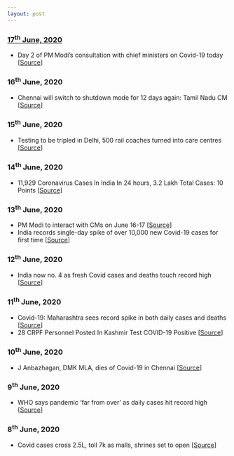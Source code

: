 ```yaml
---
layout: post
---
```

### [17<sup>th</sup> June, 2020](#updates)
- Day 2 of PM Modi’s consultation with chief ministers on Covid-19 today [[Source](https://www.hindustantimes.com/india-news/day-2-of-pm-modi-s-consultation-with-chief-ministers-on-covid-19-today/story-NmTqP5SFceNtuYYnCog4WJ.html)]

### 16<sup>th</sup> June, 2020
- Chennai will switch to shutdown mode for 12 days again: Tamil Nadu CM [[Source](https://economictimes.indiatimes.com/news/politics-and-nation/chennai-will-switch-to-shutdown-mode-for-12-days-again-tamil-nadu-cm/articleshow/76386971.cms)]

### 15<sup>th</sup> June, 2020
- Testing to be tripled in Delhi, 500 rail coaches turned into care centres [[Source](https://timesofindia.indiatimes.com/city/delhi/testing-to-be-tripled-in-delhi-500-rail-coaches-turned-into-care-centres/articleshow/76377292.cms)]

### 14<sup>th</sup> June, 2020
-  11,929 Coronavirus Cases In India In 24 hours, 3.2 Lakh Total Cases: 10 Points [[Source](https://www.ndtv.com/india-news/coronavirus-11-929-coronavirus-cases-in-india-in-24-hours-3-2-lakh-total-cases-2245976)]

### 13<sup>th</sup> June, 2020
- PM Modi to interact with CMs on June 16-17 [[Source](https://timesofindia.indiatimes.com/india/pm-modi-to-interact-with-cms-on-june-16-17/articleshow/76350676.cms)]
- India records single-day spike of over 10,000 new Covid-19 cases for first time [[Source](https://timesofindia.indiatimes.com/india/india-records-single-day-spike-of-over-10000-new-covid-19-cases-for-first-time/articleshow/76333858.cms)]

### 12<sup>th</sup> June, 2020
- India now no. 4 as fresh Covid cases and deaths touch record high [[Source](https://timesofindia.indiatimes.com/india/india-now-no-4-as-fresh-covid-cases-and-deaths-touch-record-highs/articleshow/76331287.cms)]

### 11<sup>th</sup> June, 2020
- Covid-19: Maharashtra sees record spike in both daily cases and deaths [[Source](https://www.livemint.com/news/india/covid-19-maharashtra-sees-record-spike-in-both-daily-cases-and-deaths-11591799569155.html)]
-  28 CRPF Personnel Posted In Kashmir Test COVID-19 Positive  [[Source](https://www.ndtv.com/india-news/coronavirus-india-28-crpf-personnel-posted-in-kashmir-test-covid-19-positive-2244179)]

### 10<sup>th</sup> June, 2020
- J Anbazhagan, DMK MLA, dies of Covid-19 in Chennai [[Source](https://timesofindia.indiatimes.com/city/chennai/j-anbazhagan-dmk-mla-dies-of-covid-19-in-chennai/articleshow/76294406.cms)]

### 9<sup>th</sup> June, 2020
- WHO says pandemic ‘far from over’ as daily cases hit record high [[Source](https://indianexpress.com/article/coronavirus/who-says-pandemic-far-from-over-as-daily-cases-hit-record-high-6449625/)]

### 8<sup>th</sup> June, 2020
- Covid cases cross 2.5L, toll 7k as malls, shrines set to open [[Source](https://timesofindia.indiatimes.com/india/covid-cases-cross-2-5l-toll-7k-as-malls-shrines-set-to-open/articleshow/76251500.cms)]
